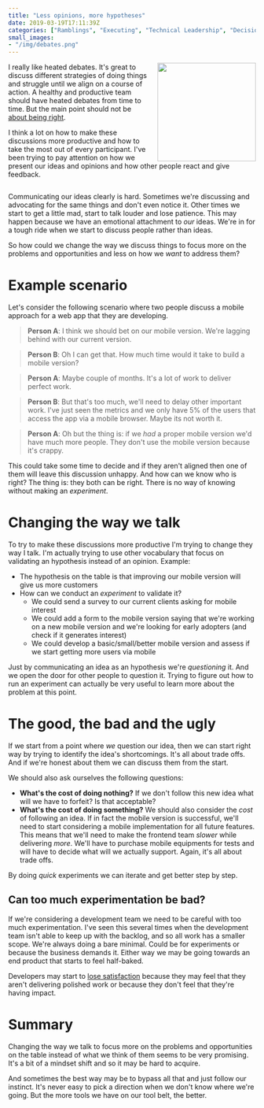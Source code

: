 ```yaml
---
title: "Less opinions, more hypotheses"
date: 2019-03-19T17:11:39Z
categories: ["Ramblings", "Executing", "Technical Leadership", "Decision Logs"]
small_images:
- "/img/debates.png"
---
```


<img src='/img/debates.png' style='float:right; width:200px;margin-left:15px'/>

I really like heated debates. It's great to discuss different strategies of
doing things and struggle until we align on a course of action. A healthy and
productive team should have heated debates from time to time. But the main point
should not be [about being right](/post/how-to-convince-others-that-we-are-right/).

I think a lot on how to make these discussions more productive and how to take
the most out of every participant. I've been trying to pay attention on how we
present our ideas and opinions and how other people react and give feedback.

<div style='clear:both'></div>
<!--more-->

Communicating our ideas clearly is hard. Sometimes we're discussing and
advocating for the same things and don't even notice it.
Other times we start to get a little mad, start
to talk louder and lose patience. This may happen because we have an emotional
attachment to _our_ ideas. We're in for a tough ride when we start to discuss
people rather than ideas.

So how could we change the way we discuss things to focus more on the problems
and opportunities and less on how we _want_ to address them?

# Example scenario

Let's consider the following scenario where two people discuss a mobile approach
for a web app that they are developing.

> **Person A**: I think we should bet on our mobile version. We're lagging behind
> with our current version.

> **Person B**: Oh I can get that. How much time would it take to build a mobile
> version?

> **Person A**: Maybe  couple of months. It's a lot of work to deliver perfect
> work.

> **Person B**: But that's too much, we'll need to delay other important work.
> I've just seen the metrics and we only have 5% of the users that access the
> app via a mobile browser. Maybe its not worth it.

> **Person A**: Oh but the thing is: if we _had_ a proper mobile version we'd
> have much more people. They don't use the mobile version because it's crappy.

This could take some time to decide and if they aren't aligned then one of them
will leave this discussion unhappy. And how can we know who is right? The thing
is: they both can be right. There is no way of knowing without making an
_experiment_.

# Changing the way we talk

To try to make these discussions more productive I'm trying to change they way I
talk. I'm actually trying to use other vocabulary that focus on validating an
hypothesis instead of an opinion. Example:

* The hypothesis on the table is that improving our mobile version will give us
  more customers
* How can we conduct an _experiment_ to validate it?
  * We could send a survey to our current clients asking for mobile interest
  * We could add a form to the mobile version saying that we're working on a new
    mobile version and we're looking for early adopters (and check if it generates
    interest)
  * We could develop a basic/small/better mobile version and assess if we start getting more
    users via mobile

Just by communicating an idea as an hypothesis we're _questioning_ it. And we
open the door for other people to question it. Trying to figure out how to run
an experiment can actually be very useful to learn more about the problem at
this point.

# The good, the bad and the ugly

If we start from a point where _we_ question our idea, then we can start right
way by trying to identify the idea's shortcomings. It's all about trade offs.
And if we're honest about them we can discuss them from the start.

We should also ask ourselves the following questions:

* **What's the cost of doing nothing?** If we don't follow this new idea what
  will we have to forfeit? Is that acceptable?
* **What's the cost of doing something?** We should also consider the _cost_ of
  following an idea. If in fact the mobile version is successful, we'll need to
  start considering a mobile implementation for all future features. This means
  that we'll need to make the frontend team _slower_ while delivering _more_.
  We'll have to purchase mobile equipments for tests and will have to decide
  what will we actually support. Again, it's all about trade offs.

By doing _quick_ experiments we can iterate and get better step by step.

## Can too much experimentation be bad?

If we're considering a development team we need to be careful with too much
experimentation. I've seen this several times when the development team isn't
able to keep up with the backlog, and so all work has a smaller scope. We're
always doing a bare minimal. Could be for experiments or because the business
demands it. Either way we may be going towards an end product that starts to
feel half-baked.

Developers may start to [lose satisfaction](/post/satisfaction-index/) because
they may feel that they aren't delivering polished work or because they don't
feel that they're having impact.

# Summary

Changing the way we talk to focus more on the problems and opportunities on the
table instead of what we think of them seems to be very promising. It's a bit of
a mindset shift and so it may be hard to acquire.

And sometimes the best way may be to bypass all that and just follow our
instinct. It's never easy to pick a direction when we don't know where we're
going. But the more tools we have on our tool belt, the better.

